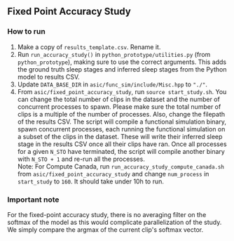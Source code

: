 ## Fixed Point Accuracy Study
### How to run
1. Make a copy of `results_template.csv`. Rename it.
2. Run `run_accuracy_study()` in `python_prototype/utilities.py` (from `python_prototype`), making sure to use the correct arguments. This adds the ground truth sleep stages and inferred sleep stages from the Python model to results CSV.
3. Update `DATA_BASE_DIR` in `asic/func_sim/include/Misc.hpp` to `"./"`.
4. From `asic/fixed_point_accuracy_study`, run `source start_study.sh`. You can change the total number of clips in the dataset and the number of concurrent processes to spawn. Please make sure the total number of clips is a multiple of the number of processes. Also, change the filepath of the results CSV. The script will compile a functional simulation binary, spawn concurrent processes, each running the functional simulation on a subset of the clips in the dataset. These will write their inferred sleep stage in the results CSV once all their clips have ran. Once all processes for a given `N_STO` have terminated, the script will compile another binary with `N_STO + 1` and re-run all the processes.\
Note: For Compute Canada, run `run_accuracy_study_compute_canada.sh` from `asic/fixed_point_accuracy_study` and change `num_process` in `start_study` to `160`. It should take under 10h to run.

### Important note
For the fixed-point accuracy study, there is no averaging filter on the softmax of the model as this would complicate parallelization of the study. We simply compare the argmax of the current clip's softmax vector.